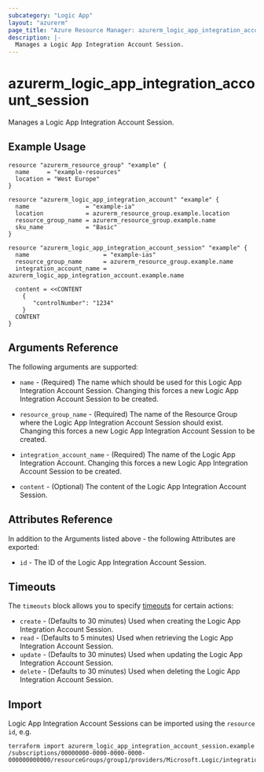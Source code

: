 ```yaml
---
subcategory: "Logic App"
layout: "azurerm"
page_title: "Azure Resource Manager: azurerm_logic_app_integration_account_session"
description: |-
  Manages a Logic App Integration Account Session.
---
```


# azurerm_logic_app_integration_account_session

Manages a Logic App Integration Account Session.

## Example Usage

```hcl
resource "azurerm_resource_group" "example" {
  name     = "example-resources"
  location = "West Europe"
}

resource "azurerm_logic_app_integration_account" "example" {
  name                = "example-ia"
  location            = azurerm_resource_group.example.location
  resource_group_name = azurerm_resource_group.example.name
  sku_name            = "Basic"
}

resource "azurerm_logic_app_integration_account_session" "example" {
  name                     = "example-ias"
  resource_group_name      = azurerm_resource_group.example.name
  integration_account_name = azurerm_logic_app_integration_account.example.name

  content = <<CONTENT
	{
       "controlNumber": "1234"
    }
  CONTENT
}
```

## Arguments Reference

The following arguments are supported:

* `name` - (Required) The name which should be used for this Logic App Integration Account Session. Changing this forces a new Logic App Integration Account Session to be created.

* `resource_group_name` - (Required) The name of the Resource Group where the Logic App Integration Account Session should exist. Changing this forces a new Logic App Integration Account Session to be created.

* `integration_account_name` - (Required) The name of the Logic App Integration Account. Changing this forces a new Logic App Integration Account Session to be created.

* `content` - (Optional) The content of the Logic App Integration Account Session.

## Attributes Reference

In addition to the Arguments listed above - the following Attributes are exported:

* `id` - The ID of the Logic App Integration Account Session.

## Timeouts

The `timeouts` block allows you to specify [timeouts](https://www.terraform.io/docs/configuration/resources.html#timeouts) for certain actions:

* `create` - (Defaults to 30 minutes) Used when creating the Logic App Integration Account Session.
* `read` - (Defaults to 5 minutes) Used when retrieving the Logic App Integration Account Session.
* `update` - (Defaults to 30 minutes) Used when updating the Logic App Integration Account Session.
* `delete` - (Defaults to 30 minutes) Used when deleting the Logic App Integration Account Session.

## Import

Logic App Integration Account Sessions can be imported using the `resource id`, e.g.

```shell
terraform import azurerm_logic_app_integration_account_session.example /subscriptions/00000000-0000-0000-0000-000000000000/resourceGroups/group1/providers/Microsoft.Logic/integrationAccounts/account1/sessions/session1
```
